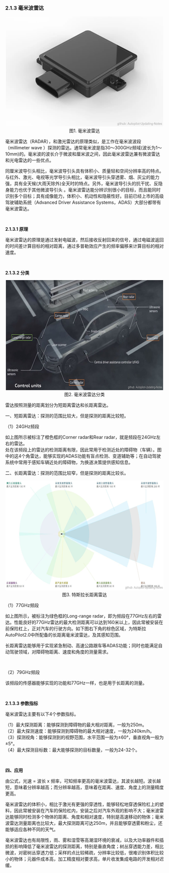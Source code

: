 ### 2.1.3 毫米波雷达
<div align=center>
<img src="./imgs/2.1.3.1.jpg" width="500" height="350"> 
</div>
<div align=center>图1. 毫米波雷达 </div>

毫米波雷达（RADAR），和激光雷达的原理类似，是工作在毫米波波段（millimeter wave ）探测的雷达。通常毫米波是指30～300GHz频域(波长为1～10mm)的。毫米波的波长介于微波和厘米波之间，因此毫米波雷达兼有微波雷达和光电雷达的一些优点。

同厘米波导引头相比，毫米波导引头具有体积小、质量轻和空间分辨率高的特点。与红外、激光、电视等光学导引头相比，毫米波导引头穿透雾、烟、灰尘的能力强，具有全天候(大雨天除外)全天时的特点。另外，毫米波导引头的抗干扰、反隐身能力也优于其他微波导引头 。毫米波雷达能分辨识别很小的目标，而且能同时识别多个目标；具有成像能力，体积小、机动性和隐蔽性好。目前已经上市的高级驾驶辅助系统（Advanced Driver Assistance Systems，ADAS）大部分都带有毫米波雷达。

<br>

**2.1.3.1 原理**

毫米波雷达的原理是通过发射电磁波，然后接收反射回来的信号，通过电磁波返回的时间差计算目标的相对距离，通过多普勒效应产生的频率偏移来计算目标的相对速度。

<br>

**2.1.3.2 分类**

<div align=center>
<img src="./imgs/2.1.3.2.jpg" width="500" height="350"> 
</div>
<div align=center>图2. 毫米波雷达分类 </div>
   
雷达按照测量的距离划分为短距离雷达和长距离雷达。

一、短距离雷达：探测的范围比较大，但是探测的距离比较短。

（1）24GHz频段

如上图所示被标注了橙色框的Corner radar和Rear radar，就是频段在24GHz左右的雷达。<br>
处在该频段上的雷达的检测距离有限，因此常用于检测近处的障碍物（车辆）。图中的这4个角雷达，能够实现的ADAS功能有盲点检测、变道辅助等；在自动驾驶系统中常用于感知车辆近处的障碍物，为换道决策提供感知信息。

二、长距离雷达：探测的范围比较窄，但是探测的距离比较长。
<div align=center>
<img src="./imgs/2.1.3.3.jpg" width="550" height="350"> 
</div>
<div align=center>图3. 特斯拉长距离雷达 </div>

（1）77GHz频段

如上图所示，被标注为绿色框的Long-range radar，即为频段在77GHz左右的雷达。性能良好的77GHz雷达的最大检测距离可以达到160米以上，因此常被安装在前保险杠上，正对汽车的行驶方向。如下图右下角的棕色区域，为特斯拉AutoPilot2.0中所配备的长距离毫米波雷达，及其感知范围。

长距离雷达能够用于实现紧急制动、高速公路跟车等ADAS功能；同时也能满足自动驾驶领域，对障碍物距离、速度和角度的测量需求。

<br>

（2）79GHz频段

该频段的传感器能够实现的功能和77GHz一样，也是用于长距离的测量。

<br>

**2.1.3.3 参数指标**

毫米波雷达主要有以下4个参数指标。

（1）最大探测距离：能够探测到障碍物的最大相对距离，一般为250m。 \
（2）最大探测速度：能够探测到障碍物的最大相对速度，一般为240km/h。 \
（3）探测视角：能够探测到的视野范围，水平范围一般为±60°，垂直视角一般为±5°。 \
（4）最大探测目标数：最大能够探测的目标数量，一般为24-32个。

<br>

**四、应用**

由公式，光速 = 波长 x 频率，可知频率更高的毫米波雷达，其波长越短。波长越短，意味着分辨率越高；而分辨率越高，意味着在距离、速度、角度上的测量精度更高。

毫米波雷达的体积小，相比于激光有更强的穿透性，能够轻松地穿透保险杠上的塑料，因此常被安装在汽车的保险杠内，安装之后对汽车外观的影响不大；毫米波雷达能够同时检测多个物体的距离、角度和相对速度，特别是高速移动的物体；毫米波雷达测量距离也比较大，最大探测距离可达250m，并且能够穿透雾和粉尘，还能够适应各种不同的天气。

毫米波雷达也有局限性，雨、雾和湿雪等高潮湿环境的衰减，以及大功率器件和插损的影响降低了毫米波雷达的探测距离，特别是垂直角度；树丛穿透能力差，相比微波，对密树丛穿透力低；采样的点比较稀疏，分辨率比较低，很难识别体积比较小的物体；元器件成本高，加工精度相对要求高，单片收发集成电路的开发相对迟缓。